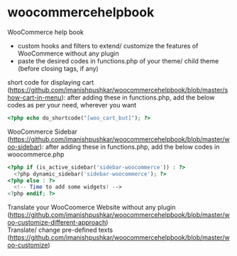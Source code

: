 # woocommercehelpbook
WooCommerce help book
- custom hooks and filters to extend/ customize the features of WooCommerce without any plugin
- paste the desired codes in functions.php of your theme/ child theme (before closing tags, if any)

short code for displaying cart (https://github.com/imanishpushkar/woocommercehelpbook/blob/master/show-cart-in-menu): after adding these in functions.php, add the below codes 
as per your need, wherever you want

```php
<?php echo do_shortcode("[woo_cart_but]"); ?>
```

WooCommerce Sidebar (https://github.com/imanishpushkar/woocommercehelpbook/blob/master/woo-sidebar):
after adding these in functions.php, add the below codes in woocommerce.php
 
```php
<?php if (is_active_sidebar('sidebar-woocommerce')) : ?>
  <?php dynamic_sidebar('sidebar-woocommerce'); ?>
<?php else : ?>
  <!-- Time to add some widgets! -->
<?php endif; ?>
```
Translate your WooCoomerce Website without any plugin (https://github.com/imanishpushkar/woocommercehelpbook/blob/master/woo-customize-different-approach)
<br/>
Translate/ change pre-defined texts (https://github.com/imanishpushkar/woocommercehelpbook/blob/master/woo-customize)
